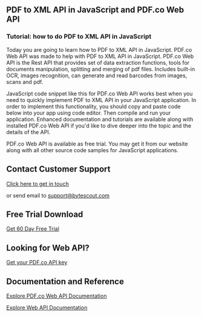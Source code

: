 ## PDF to XML API in JavaScript and PDF.co Web API

### Tutorial: how to do PDF to XML API in JavaScript

Today you are going to learn how to PDF to XML API in JavaScript. PDF.co Web API was made to help with PDF to XML API in JavaScript. PDF.co Web API is the Rest API that provides set of data extraction functions, tools for documents manipulation, splitting and merging of pdf files. Includes built-in OCR, images recognition, can generate and read barcodes from images, scans and pdf.

JavaScript code snippet like this for PDF.co Web API works best when you need to quickly implement PDF to XML API in your JavaScript application. In order to implement this functionality, you should copy and paste code below into your app using code editor. Then compile and run your application. Enhanced documentation and tutorials are available along with installed PDF.co Web API if you'd like to dive deeper into the topic and the details of the API.

PDF.co Web API is available as free trial. You may get it from our website along with all other source code samples for JavaScript applications.

## Contact Customer Support

[Click here to get in touch](https://bytescout.zendesk.com/hc/en-us/requests/new?subject=PDF.co%20Web%20API%20Question)

or send email to [support@bytescout.com](mailto:support@bytescout.com?subject=PDF.co%20Web%20API%20Question) 

## Free Trial Download

[Get 60 Day Free Trial](https://bytescout.com/download/web-installer?utm_source=github-readme)

## Looking for Web API? 

[Get your PDF.co API key](https://pdf.co/documentation/api?utm_source=github-readme)

## Documentation and Reference

[Explore PDF.co Web API Documentation](https://bytescout.com/documentation/index.html?utm_source=github-readme)

[Explore Web API Documentation](https://pdf.co/documentation/api?utm_source=github-readme)